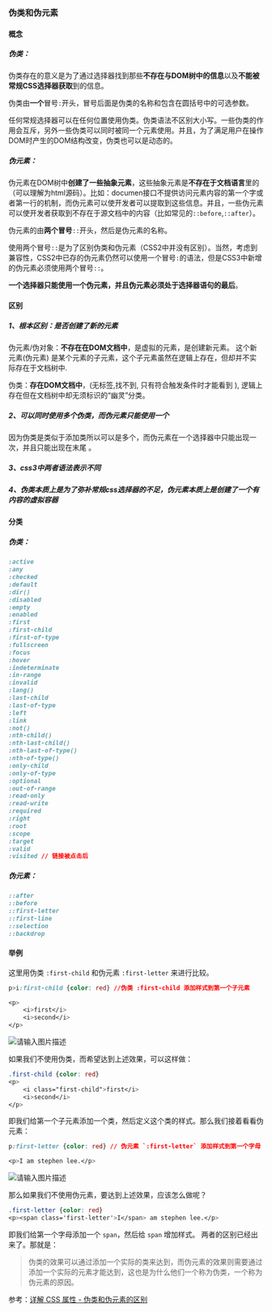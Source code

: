 ### 伪类和伪元素

#### 概念

##### 伪类：

伪类存在的意义是为了通过选择器找到那些**不存在与DOM树中的信息**以及**不能被常规CSS选择器获取**到的信息。

伪类由**一个**冒号`:`开头，冒号后面是伪类的名称和包含在圆括号中的可选参数。

任何常规选择器可以在任何位置使用伪类。伪类语法不区别大小写。一些伪类的作用会互斥，另外一些伪类可以同时被同一个元素使用。并且，为了满足用户在操作DOM时产生的DOM结构改变，伪类也可以是动态的。

##### 伪元素：

伪元素在DOM树中**创建了一些抽象元素**，这些抽象元素是**不存在于文档语言**里的（可以理解为html源码）。比如：documen接口不提供访问元素内容的第一个字或者第一行的机制，而伪元素可以使开发者可以提取到这些信息。并且，一些伪元素可以使开发者获取到不存在于源文档中的内容（比如常见的`::before`,`::after`）。

伪元素的由**两个冒号**`::`开头，然后是伪元素的名称。

使用两个冒号`::`是为了区别伪类和伪元素（CSS2中并没有区别）。当然，考虑到兼容性，CSS2中已存的伪元素仍然可以使用一个冒号`:`的语法，但是CSS3中新增的伪元素必须使用两个冒号`::`。

**一个选择器只能使用一个伪元素，并且伪元素必须处于选择器语句的最后**。

#### 区别

##### 1、根本区别：是否创建了新的元素

伪元素/伪对象：**不存在在DOM文档中**，是虚拟的元素，是创建新元素。 这个新元素(伪元素) 是某个元素的子元素，这个子元素虽然在逻辑上存在，但却并不实际存在于文档树中.

伪类：**存在DOM文档中**，(无标签,找不到, 只有符合触发条件时才能看到 ), 逻辑上存在但在文档树中却无须标识的“幽灵”分类。

##### 2、可以同时使用多个伪类，而伪元素只能使用一个

因为伪类是类似于添加类所以可以是多个，而伪元素在一个选择器中只能出现一次，并且只能出现在末尾  。

##### 3、css3中两者语法表示不同

##### 4、伪类本质上是为了弥补常规css选择器的不足，伪元素本质上是创建了一个有内容的虚拟容器

#### 分类

##### 伪类：

```css
:active
:any
:checked
:default
:dir()
:disabled
:empty
:enabled
:first
:first-child
:first-of-type
:fullscreen
:focus
:hover
:indeterminate
:in-range
:invalid
:lang()
:last-child
:last-of-type
:left
:link
:not()
:nth-child()
:nth-last-child()
:nth-last-of-type()
:nth-of-type()
:only-child
:only-of-type
:optional
:out-of-range
:read-only
:read-write
:required
:right
:root
:scope
:target
:valid
:visited // 链接被点击后
```

##### 伪元素：

```css
::after
::before
::first-letter
::first-line
::selection
::backdrop
```

#### 举例

这里用伪类 `:first-child` 和伪元素 `:first-letter` 来进行比较。

```css
p>i:first-child {color: red} //伪类 :first-child 添加样式到第一个子元素

<p>
    <i>first</i>
    <i>second</i>
</p>
```

![请输入图片描述](http://segmentfault.com/img/bVcccr)

如果我们不使用伪类，而希望达到上述效果，可以这样做：

```css
.first-child {color: red}
<p>
    <i class="first-child">first</i>
    <i>second</i>
</p>
```

即我们给第一个子元素添加一个类，然后定义这个类的样式。那么我们接着看看伪元素：

```css
p:first-letter {color: red} // 伪元素 `:first-letter` 添加样式到第一个字母

<p>I am stephen lee.</p>
```

![请输入图片描述](http://segmentfault.com/img/bVcccs)

那么如果我们不使用伪元素，要达到上述效果，应该怎么做呢？

```css
.first-letter {color: red}
<p><span class='first-letter'>I</span> am stephen lee.</p>
```

即我们给第一个字母添加一个 `span`，然后给 `span` 增加样式。
两者的区别已经出来了。那就是：

> 伪类的效果可以通过添加一个实际的类来达到，而伪元素的效果则需要通过添加一个实际的元素才能达到，这也是为什么他们一个称为伪类，一个称为伪元素的原因。

参考：[详解 CSS 属性 - 伪类和伪元素的区别](https://segmentfault.com/a/1190000000484493)